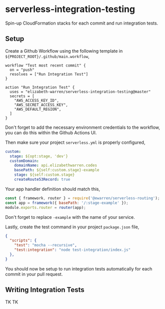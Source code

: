 # serverless-integration-testing

Spin-up CloudFormation stacks for each commit and run integration tests.

## Setup

Create a Github Workflow using the following template in `${PROJECT_ROOT}/.github/main.workflow`,

```
workflow "Test most recent commit" {
  on = "push"
  resolves = ["Run Integration Test"]
}

action "Run Integration Test" {
  uses = "elizabeth-warren/serverless-integration-testing@master"
  secrets = [
    "AWS_ACCESS_KEY_ID",
    "AWS_SECRET_ACCESS_KEY",
    "AWS_DEFAULT_REGION",
  ]
}
```

Don't forget to add the necessary environment credentials to the workflow, you can do this within the Github Actions UI.

Then make sure your project `serverless.yml` is properly configured,

```yml
custom:
  stage: ${opt:stage, 'dev'}
  customDomain:
    domainName: api.elizabethwarren.codes
    basePath: ${self:custom.stage}-example
    stage: ${self:custom.stage}
    createRoute53Record: true
```

Your app handler definition should match this,

```js
const { framework, router } = require('@ewarren/serverless-routing');
const app = framework({ basePath: '/:stage-example' });
module.exports.router = router(app);
```

Don't forget to replace `-example` with the name of your service.

Lastly, create the test command in your project `package.json` file,

```json
{
  "scripts": {
    "test": "mocha --recursive",
    "test:integration": "node test-integration/index.js"
  },
}
```

You should now be setup to run integration tests automatically for each commit in your pull request.

## Writing Integration Tests

TK TK
